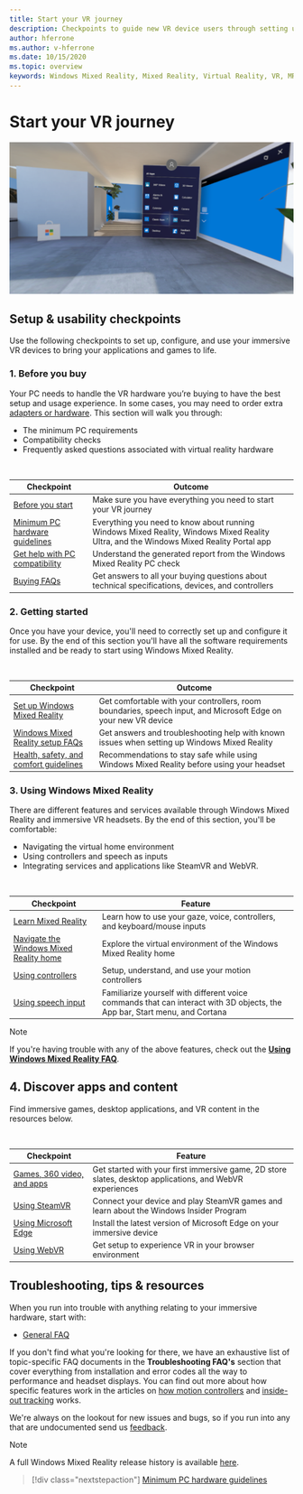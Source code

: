 ```yaml
---
title: Start your VR journey
description: Checkpoints to guide new VR device users through setting up and using their immersive VR devices.
author: hferrone
ms.author: v-hferrone
ms.date: 10/15/2020
ms.topic: overview
keywords: Windows Mixed Reality, Mixed Reality, Virtual Reality, VR, MR,
---
```


# Start your VR journey

![Stock image of VR overlaid environment](images/mr-win32-slates-pinspanel.png)

## Setup & usability checkpoints

Use the following checkpoints to set up, configure, and use your immersive VR devices to bring your applications and games to life.

### 1. Before you buy

Your PC needs to handle the VR hardware you’re buying to have the best setup and usage experience. In some cases, you may need to order extra [adapters or hardware](recommended-adapters-for-windows-mixed-reality-capable-pcs.md). This section will walk you through:

* The minimum PC requirements
* Compatibility checks
* Frequently asked questions associated with virtual reality hardware

<br>

|  Checkpoint  |  Outcome  |
| --- | --- |
| [Before you start](before-you-start.md) | Make sure you have everything you need to start your VR journey |
| [Minimum PC hardware guidelines](windows-mixed-reality-minimum-pc-hardware-compatibility-guidelines.md) | Everything you need to know about running Windows Mixed Reality, Windows Mixed Reality Ultra, and the Windows Mixed Reality Portal app |
| [Get help with PC compatibility](get-help-with-pc-compatibility.md) | Understand the generated report from the Windows Mixed Reality PC check |
| [Buying FAQs](before-you-buy-faqs.md) | Get answers to all your buying questions about technical specifications, devices, and controllers |

### 2. Getting started

Once you have your device, you'll need to correctly set up and configure it for use. By the end of this section you'll have all the software requirements installed and be ready to start using Windows Mixed Reality.

<br>

|  Checkpoint  |  Outcome  |
| --- | --- |
| [Set up Windows Mixed Reality](set-up-windows-mixed-reality.md) | Get comfortable with your controllers, room boundaries, speech input, and Microsoft Edge on your new VR device |
| [Windows Mixed Reality setup FAQs](wmr-setup-faq.md) | Get answers and troubleshooting help with known issues when setting up Windows Mixed Reality |
| [Health, safety, and comfort guidelines](wmr-health-safety-comfort.md) | Recommendations to stay safe while using Windows Mixed Reality before using your headset  |

### 3. Using Windows Mixed Reality

There are different features and services available through Windows Mixed Reality and immersive VR headsets. By the end of this section, you'll be comfortable:

* Navigating the virtual home environment
* Using controllers and speech as inputs
* Integrating services and applications like SteamVR and WebVR.

<br>

|  Checkpoint  |  Feature  |
| --- | --- |
| [Learn Mixed Reality](learn-mixed-reality.md) | Learn how to use your gaze, voice, controllers, and keyboard/mouse inputs |
| [Navigate the Windows Mixed Reality home](your-mixed-reality-home.md) | Explore the virtual environment of the Windows Mixed Reality home  |
| [Using controllers](controllers-in-wmr.md) | Setup, understand, and use your motion controllers |
| [Using speech input](using-speech-in-wmr.md) | Familiarize yourself with different voice commands that can interact with 3D objects, the App bar, Start menu, and Cortana |

> [!NOTE]
> If you're having trouble with any of the above features, check out the **[Using Windows Mixed Reality FAQ](using-wmr-faq.md)**.

## 4. Discover apps and content

Find immersive games, desktop applications, and VR content in the resources below. 

<br>

|  Checkpoint  |  Feature  |
| --- | --- |
| [Games, 360 video, and apps](using-games-and-apps-in-windows-mixed-reality.md) | Get started with your first immersive game, 2D store slates, desktop applications, and WebVR experiences |
| [Using SteamVR](using-steamvr-with-windows-mixed-reality.md) | Connect your device and play SteamVR games and learn about the Windows Insider Program |
| [Using Microsoft Edge](using-microsoft-edge.md) | Install the latest version of Microsoft Edge on your immersive device |
| [Using WebVR](webvr.md) | Get setup to experience VR in your browser environment |

## Troubleshooting, tips & resources

When you run into trouble with anything relating to your immersive hardware, start with:
 
* [General FAQ](troubleshooting-windows-mixed-reality.md) 

If you don't find what you're looking for there, we have an exhaustive list of topic-specific FAQ documents in the **Troubleshooting FAQ's** section that cover everything from installation and error codes all the way to performance and headset displays. You can find out more about how specific features work in the articles on [how motion controllers](controllers-in-wmr.md) and [inside-out tracking](tracking-system.md) works.

We're always on the lookout for new issues and bugs, so if you run into any that are undocumented send us [feedback](filing-feedback.md).

> [!NOTE]
> A full Windows Mixed Reality release history is available [here](mixed-reality-software.md).

> [!div class="nextstepaction"]
> [Minimum PC hardware guidelines](windows-mixed-reality-minimum-pc-hardware-compatibility-guidelines.md)

<br>